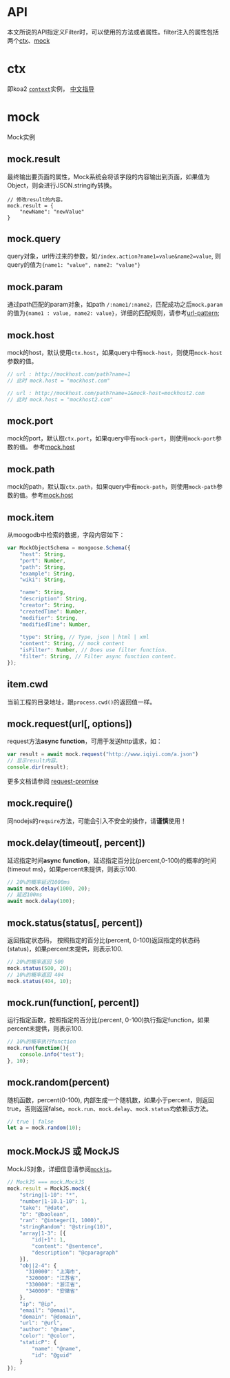 # API
本文所说的API指定义Filter时，可以使用的方法或者属性。filter注入的属性包括两个[ctx](#ctx)、[mock](#mock)

# ctx
即koa2 [`context`](https://github.com/koajs/koa/blob/master/docs/api/context.md)实例， [中文指导](https://github.com/guo-yu/koa-guide)

# mock
Mock实例

## mock.result
最终输出要页面的属性，Mock系统会将该字段的内容输出到页面，如果值为Object，则会进行JSON.stringify转换。
```
// 修改result的内容。
mock.result = {
	"newName": "newValue"
}
```

## mock.query
query对象，url传过来的参数，如`/index.action?name1=value&name2=value`, 则query的值为`{name1: "value", name2: "value"}`

## mock.param
通过path匹配的param对象，如path `/:name1/:name2`，匹配成功之后`mock.param`的值为`{name1 : value, name2: value}`，详细的匹配规则，请参考[url-pattern](https://www.npmjs.com/package/url-pattern); 

## mock.host
mock的host，默认使用`ctx.host`，如果query中有`mock-host`，则使用`mock-host`参数的值。
```javascript
// url : http://mockhost.com/path?name=1
// 此时 mock.host = "mockhost.com"

// url : http://mockhost.com/path?name=1&mock-host=mockhost2.com
// 此时 mock.host = "mockhost2.com" 
```

## mock.port
mock的port，默认取`ctx.port`，如果query中有`mock-port`，则使用`mock-port`参数的值。 参考[mock.host](##mock.host)

## mock.path
mock的path，默认取`ctx.path`，如果query中有`mock-path`，则使用`mock-path`参数的值。参考[mock.host](##mock.host)

## mock.item
从moogodb中检索的数据，字段内容如下：
```javascript
var MockObjectSchema = mongoose.Schema({
	"host": String,
	"port": Number,
	"path": String,
	"example": String,
	"wiki": String,

	"name": String,
	"description": String,
	"creator": String,
	"createdTime": Number,
	"modifier": String,
	"modifiedTime": Number,
	
	"type": String, // Type, json | html | xml
	"content": String, // mock content
	"isFilter": Number, // Does use filter function.
	"filter": String, // Filter async function content.
});
```

## item.cwd
当前工程的目录地址，跟`process.cwd()`的返回值一样。

## mock.request(url[, options])
request方法**async function**，可用于发送http请求，如：
```javascript
var result = await mock.request("http://www.iqiyi.com/a.json")
// 显示result内容。
console.dir(result);
```
更多文档请参阅 [request-promise](https://github.com/request/request-promise)

## mock.require()
同nodejs的`require`方法，可能会引入不安全的操作，请**谨慎**使用！

## mock.delay(timeout[, percent])
延迟指定时间**async function**，延迟指定百分比(percent,0-100)的概率的时间(timeout ms)，如果percent未提供，则表示100.
```javascript
// 20%的概率延迟1000ms
await mock.delay(1000, 20);
// 延迟100ms
await mock.delay(100);
```

## mock.status(status[, percent])
返回指定状态码， 按照指定的百分比(percent, 0-100)返回指定的状态码(status)，如果percent未提供，则表示100.
```javascript
// 20%的概率返回 500
mock.status(500, 20);
// 10%的概率返回 404
mock.status(404, 10);
```

## mock.run(function[, percent])
运行指定函数，按照指定的百分比(percent, 0-100)执行指定function，如果percent未提供，则表示100.
```javascript
// 10%的概率执行function
mock.run(function(){
	console.info("test");
}, 10);
```

## mock.random(percent)
随机函数，percent(0-100), 内部生成一个随机数，如果小于percent，则返回true，否则返回false。`mock.run`、`mock.delay`、`mock.status`均依赖该方法。
```javascript
// true | false
let a = mock.random(10);
```

## mock.MockJS 或 MockJS
MockJS对象，详细信息请参阅[`mockjs`](http://mockjs.com/examples.html)。
```javascript
// MockJS === mock.MockJS
mock.result = MockJS.mock({
	"string|1-10": "*",
  	"number|1-10.1-10": 1,
  	"take": "@date",
  	"b": "@boolean",
  	"ran": "@integer(1, 1000)",
  	"stringRandom": "@string(10)",
  	"array|1-3": [{
    	"id|+1": 1,
      	"content": "@sentence",
      	"description": "@cparagraph"
    }],
  	"obj|2-4": {
      "310000": "上海市",
      "320000": "江苏省",
      "330000": "浙江省",
      "340000": "安徽省"
    },
  	"ip": "@ip",
  	"email": "@email",
  	"domain": "@domain",
  	"url": "@url",
  	"author": "@name",
  	"color": "@color",
  	"staticP": {
    	"name": "@name",
      	"id": "@guid"
    }
});
```
